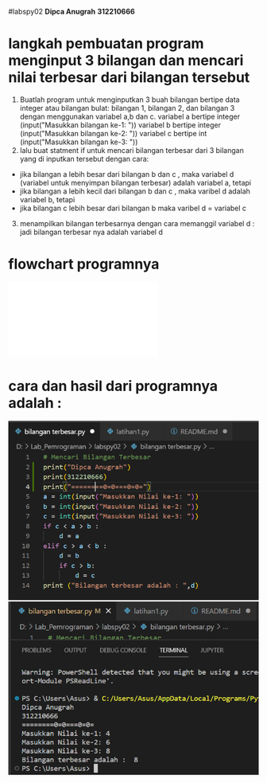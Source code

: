 #labspy02
**Dipca Anugrah**
**312210666**
# langkah pembuatan program menginput 3 bilangan dan mencari nilai terbesar dari bilangan tersebut
1. Buatlah program untuk menginputkan 3 buah bilangan bertipe data integer atau bilangan bulat:
bilangan 1, bilangan 2, dan bilangan 3 dengan menggunakan variabel a,b dan c.
variabel a bertipe integer (input("Masukkan bilangan ke-1: "))
variabel b bertipe integer (input("Masukkan bilangan ke-2: "))
variabel c bertipe   int (input("Masukkan bilangan ke-3: "))
2. lalu buat statment if untuk mencari bilangan terbesar dari 3 bilangan yang di inputkan tersebut dengan cara:
 - jika bilangan a lebih besar dari bilangan b dan c , maka variabel d (variabel untuk menyimpan 
 bilangan terbesar) adalah variabel a, tetapi
 - jika bilangan a lebih kecil dari bilangan b dan c , maka varibel d adalah variabel b, tetapi 
 - jika bilangan c lebih besar dari bilangan b maka varibel d = variabel c
3. menampilkan bilangan terbesarnya dengan cara memanggil variabel d :
jadi bilangan terbesar nya adalah variabel d

# flowchart programnya
![pdf.1](flowchar/Flowchart%20mencari%20nilai%20terbesar.pdf)

# cara dan hasil dari programnya adalah :
![img.2](gambar/1.png)
![img.3](gambar/2.png)

